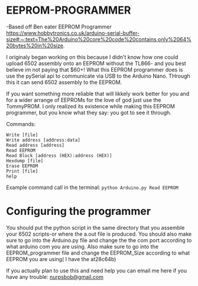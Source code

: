 # EEPROM-PROGRAMMER

-Based off Ben eater EEPROM Programmer
https://www.hobbytronics.co.uk/arduino-serial-buffer-size#:~:text=The%20Arduino%20core%20code%20contains,only%2064%20bytes%20in%20size.

I originaly began working on this because I didn't know how one could upload 6502 assembly onto an EEPROM without the TL866- and you best believe im not paying that $60+! What this EEPROM programmer does is use the pySerial api to communicate via USB to the Arduino Nano. THrough this it can send 6502 assembly to the EEPROM. 


If you want something more reliable that will likkely work better for you and for a wider arrange of EEPROMs for the love of god just use the TommyPROM. I only realized its existence while making this EEPROM programmer, but you know what they say: you got to see it through.

Commands:
```
Write [file]
Write address [address:data]
Read address [address]
Read EEPROM
Read Block [address (HEX):address (HEX)]
Hexdump [file]
Erase EEPROM
Print [file]
help
```
Example command call in the terminal:
`python Arduino.py Read EEPROM`

# Configuring the programmer
You should put the python script in the same directory that you assemble your 6502 scripts-or where the a.out file is produced. You should also make sure to go into the Arduino.py file and change the the com port according to what arduino com you are using. Also make sure to go into the EEPROM_programmer file and change the EEPROM_Size according to what EEPROM you are using( I have the at28c64b)





If you actually plan to use this and need help you can email me here if you have any trouble: nurpsbob@gmail.com
